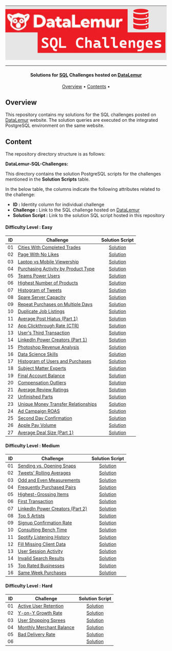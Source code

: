 ![Project Logo](https://github.com/Ereh11/DateLemur-SQL-Interview-Questions/blob/main/Resources/datalemurcover.jpg)

---

<h4 align="center">Solutions for <a href="" target="_blank">SQL</a> Challenges hosted on <a href="https://datalemur.com?referralCode=hRH4ho3l" target="_blank">DataLemur</a> </h4>

<p align="center">
  <a href="#overview">Overview</a> •
  <a href="#content">Contents</a> •
</p>

## Overview

This repository contains my solutions for the SQL challenges posted on [DataLemur](https://datalemur.com/sql-interview-questions) website. The solution queries are executed on the integrated PostgreSQL environment on the same website.


## Content

The repository directory structure is as follows:

**DataLemur-SQL-Challenges:**

This directory contains the solution PostgreSQL scripts for the challenges mentioned in the **Solution Scripts** table.


In the below table, the columns indicate the following attributes related to the challenge:

- **ID :** Identity column for individual challenge
- **Challenge :** Link to the SQL challenge hosted on [DataLemur](https://datalemur.com/sql-interview-questions)
- **Solution Script :** Link to the solution SQL script hosted in this repository

#### Difficulty Level : Easy

| ID | Challenge | Solution Script |
|:------:|------------|:---------:|
| 01 | [Cities With Completed Trades](https://datalemur.com/questions/completed-trades) | [Solution](https://github.com/Ereh11/DateLemur-SQL-Interview-Questions/blob/main/DataLemur-SQL-Challenges/Easy/Cities%20With%20Completed%20Trades.sql)
| 02 | [Page With No Likes](https://datalemur.com/questions/sql-page-with-no-likes) | [Solution](https://github.com/Ereh11/DateLemur-SQL-Interview-Questions/blob/main/DataLemur-SQL-Challenges/Easy/Page%20With%20No%20Likes.sql)
| 03 | [Laptop vs Mobile Viewership](https://datalemur.com/questions/laptop-mobile-viewership) | [Solution](https://github.com/Ereh11/DateLemur-SQL-Interview-Questions/blob/main/DataLemur-SQL-Challenges/Easy/Laptop%20vs.%20Mobile%20Viewership.sql)
| 04 | [Purchasing Activity by Product Type](https://datalemur.com/questions/sql-purchasing-activity) | [Solution](01_SCRIPTS/Easy/04_easy_amazon_purchasing_activity_by_product_type.sql)
| 05 | [Teams Power Users](https://datalemur.com/questions/teams-power-users) | [Solution](01_SCRIPTS/Easy/05_easy_microsoft_teams_power_users.sql)
| 06 | [Highest Number of Products](https://datalemur.com/questions/sql-highest-products) | [Solution](https://github.com/Ereh11/DateLemur-SQL-Interview-Questions/blob/main/DataLemur-SQL-Challenges/Easy/Highest%20Number%20of%20Products.sql)
| 07 | [Histogram of Tweets](https://datalemur.com/questions/sql-histogram-tweets) | [Solution](https://github.com/Ereh11/DateLemur-SQL-Interview-Questions/blob/main/DataLemur-SQL-Challenges/Easy/Histogram%20of%20Tweets.sql)
| 08 | [Spare Server Capacity](https://datalemur.com/questions/sql-spare-server-capacity) | [Solution](01_SCRIPTS/Easy/08_easy_microsoft_spare_server_capacity.sql)
| 09 | [Repeat Purchases on Multiple Days](https://datalemur.com/questions/sql-repeat-purchases) | [Solution](01_SCRIPTS/Easy/09_easy_stitchfix_repeat_purchases_on_multiple_days.sql)
| 10 | [Duplicate Job Listings](https://datalemur.com/questions/duplicate-job-listings) | [Solution](https://github.com/Ereh11/DateLemur-SQL-Interview-Questions/blob/main/DataLemur-SQL-Challenges/Easy/Duplicate%20Job%20Listings.sql)
| 11 | [Average Post Hiatus (Part 1)](https://datalemur.com/questions/sql-average-post-hiatus-1) | [Solution](01_SCRIPTS/Easy/11_easy_facebook_average_post_hiatus_part_1.sql)
| 12 | [App Clickthrough Rate (CTR)](https://datalemur.com/questions/sql-app-ctr) | [Solution](01_SCRIPTS/Easy/12_easy_facebook_app_clickthrough_rate_ctr_.sql)
| 13 | [User's Third Transaction](https://datalemur.com/questions/sql-third-transaction) | [Solution](01_SCRIPTS/Easy/13_easy_uber_users_third_transaction.sql)
| 14 | [LinkedIn Power Creators (Part 1)](https://datalemur.com/questions/linkedin-power-creators) | [Solution](https://github.com/Ereh11/DateLemur-SQL-Interview-Questions/blob/main/DataLemur-SQL-Challenges/Easy/LinkedIn%20Power%20Creators%20(Part%201).sql)
| 15 | [Photoshop Revenue Analysis](https://datalemur.com/questions/photoshop-revenue-analysis) | [Solution](01_SCRIPTS/Easy/15_easy_adobe_photoshop_revenue_analysis.sql)
| 16 | [Data Science Skills](https://datalemur.com/questions/matching-skills) | [Solution](https://github.com/Ereh11/DateLemur-SQL-Interview-Questions/blob/main/DataLemur-SQL-Challenges/Easy/Data%20Science%20Skills.sql)
| 17 | [Histogram of Users and Purchases](https://datalemur.com/questions/histogram-users-purchases) | [Solution](01_SCRIPTS/Easy/17_easy_walmart_histogram_of_users_and_purchases.sql)
| 18 | [Subject Matter Experts](https://datalemur.com/questions/subject-matter-experts) | [Solution](01_SCRIPTS/Easy/18_easy_accenture_subject_matter_experts.sql)
| 19 | [Final Account Balance](https://datalemur.com/questions/final-account-balance) | [Solution](https://github.com/Ereh11/DateLemur-SQL-Interview-Questions/blob/main/DataLemur-SQL-Challenges/Easy/Final%20Account%20Balance.sql)
| 20 | [Compensation Outliers](https://datalemur.com/questions/compensation-outliers) | [Solution](01_SCRIPTS/Easy/20_easy_accenture_compensation_outliers.sql)
| 21 | [Average Review Ratings](https://datalemur.com/questions/sql-avg-review-ratings) | [Solution](https://github.com/Ereh11/DateLemur-SQL-Interview-Questions/blob/main/DataLemur-SQL-Challenges/Easy/Average%20Review%20Ratings.sql)
| 22 | [Unfinished Parts](https://datalemur.com/questions/tesla-unfinished-parts) | [Solution](https://github.com/Ereh11/DateLemur-SQL-Interview-Questions/blob/main/DataLemur-SQL-Challenges/Easy/Unfinished%20Parts.sql)
| 23 | [Unique Money Transfer Relationships](https://datalemur.com/questions/money-transfer-relationships) | [Solution](01_SCRIPTS/Easy/23_easy_paypal_unique_money_transfer_relationships.sql)
| 24 | [Ad Campaign ROAS](https://datalemur.com/questions/ad-campaign-roas) | [Solution](01_SCRIPTS/Easy/24_easy_google_ad_campaign_roas.sql)
| 25 | [Second Day Confirmation](https://datalemur.com/questions/second-day-confirmation) | [Solution](01_SCRIPTS/Easy/25_easy_tiktok_second_day_confirmation.sql)
| 26 | [Apple Pay Volume](https://datalemur.com/questions/apple-pay-volume) | [Solution](01_SCRIPTS/Easy/26_easy_visa_apple_pay_volume.sql)
| 27 | [Average Deal Size (Part 1)](https://datalemur.com/questions/sql-average-deal-size) | [Solution](01_SCRIPTS/Easy/27_easy_salesforce_average_deal_size_part_1.sql)


#### Difficulty Level : Medium

| ID | Challenge | Solution Script |
|:------:|------------|:---------:|
| 01 | [Sending vs. Opening Snaps](https://datalemur.com/questions/time-spent-snaps) | [Solution](01_SCRIPTS/Medium/01_medium_snapchat_sending_vs_opening_snaps.sql)
| 02 | [Tweets' Rolling Averages](https://datalemur.com/questions/rolling-average-tweets) | [Solution](01_SCRIPTS/Medium/02_medium_twitter_tweets_rolling_averages.sql)
| 03 | [Odd and Even Measurements](https://datalemur.com/questions/odd-even-measurements) | [Solution](01_SCRIPTS/Medium/03_medium_google_odd_and_even_measurements.sql)
| 04 | [Frequently Purchased Pairs](https://datalemur.com/questions/frequently-purchased-pairs) | [Solution](01_SCRIPTS/Medium/04_medium_walmart_frequently_purchased_pairs.sql)
| 05 | [Highest-Grossing Items](https://datalemur.com/questions/sql-highest-grossing) | [Solution](01_SCRIPTS/Medium/05_medium_amazon_highest_grossing_items.sql)
| 06 | [First Transaction](https://datalemur.com/questions/sql-first-transaction) | [Solution](01_SCRIPTS/Medium/06_medium_etsy_first_transaction.sql)
| 07 | [LinkedIn Power Creators (Part 2)](https://datalemur.com/questions/linkedin-power-creators-part2) | [Solution](01_SCRIPTS/Medium/07_medium_linkedin_linkedin_power_creators_part_2_.sql)
| 08 | [Top 5 Artists](https://datalemur.com/questions/top-fans-rank) | [Solution](01_SCRIPTS/Medium/08_medium_spotify_top_5_artists.sql)
| 09 | [Signup Confirmation Rate](https://datalemur.com/questions/signup-confirmation-rate) | [Solution](01_SCRIPTS/Medium/09_medium_tiktok_signup_confirmation_rate.sql)
| 10 | [Consulting Bench Time](https://datalemur.com/questions/consulting-bench-time) | [Solution](01_SCRIPTS/Medium/10_medium_google_consulting_bench_time.sql)
| 11 | [Spotify Listening History](https://datalemur.com/questions/spotify-listening-history) | [Solution](01_SCRIPTS/Medium/11_medium_spotify_spotify_listening_history.sql)
| 12 | [Fill Missing Client Data](https://datalemur.com/questions/fill-missing-product) | [Solution](01_SCRIPTS/Medium/12_medium_accenture_fill_missing_client_data.sql)
| 13 | [User Session Activity](https://datalemur.com/questions/sql-session-activity) | [Solution](01_SCRIPTS/Medium/13_medium_twitter_user_session_activity.sql)
| 14 | [Invalid Search Results](https://datalemur.com/questions/invalid-search-pct) | [Solution](01_SCRIPTS/Medium/14_medium_google_invalid_search_results.sql)
| 15 | [Top Rated Businesses](https://datalemur.com/questions/sql-top-businesses) | [Solution](01_SCRIPTS/Medium/15_medium_yelp_top_rated_businesses.sql)
| 16 | [Same Week Purchases](https://datalemur.com/questions/same-week-purchases) | [Solution](01_SCRIPTS/Medium/16_medium_etsy_same_week_purchases.sql)

#### Difficulty Level : Hard

| ID | Challenge | Solution Script |
|:------:|------------|:---------:|
| 01 | [Active User Retention](https://datalemur.com/questions/user-retention) | [Solution](01_SCRIPTS/Hard/01_hard_facebook_active_user_retention.sql)
| 02 | [Y-on-Y Growth Rate](https://datalemur.com/questions/yoy-growth-rate) | [Solution](01_SCRIPTS/Hard/02_hard_wayfair_yoy_growth_rate.sql)
| 03 | [User Shopping Sprees](https://datalemur.com/questions/amazon-shopping-spree) | [Solution](01_SCRIPTS/Hard/03_hard_amazon_user_shopping_sprees.sql)
| 04 | [Monthly Merchant Balance](https://datalemur.com/questions/sql-monthly-merchant-balance) | [Solution](01_SCRIPTS/Hard/04_hard_visa_monthly_merchant_balance.sql)
| 05 | [Bad Delivery Rate](https://datalemur.com/questions/sql-bad-experience) | [Solution](01_SCRIPTS/Hard/05_hard_doordash_bad_delivery_rate.sql)
| 06 | []() | [Solution](01_SCRIPTS/Hard)

